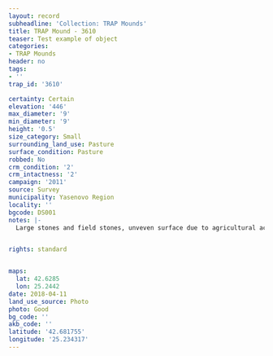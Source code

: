 ```yaml
---
layout: record
subheadline: 'Collection: TRAP Mounds'
title: TRAP Mound - 3610
teaser: Test example of object
categories:
- TRAP Mounds
header: no
tags:
- ''
trap_id: '3610'

certainty: Certain
elevation: '446'
max_diameter: '9'
min_diameter: '9'
height: '0.5'
size_category: Small
surrounding_land_use: Pasture
surface_condition: Pasture
robbed: No
crm_condition: '2'
crm_intactness: '2'
campaign: '2011'
source: Survey
municipality: Yasenovo Region
locality: ''
bgcode: DS001
notes: |-
  Large stones and field stones, unveven surface due to agricultural activity.


rights: standard


maps:
  lat: 42.6285
  lon: 25.2442
date: 2018-04-11
land_use_source: Photo
photo: Good
bg_code: ''
akb_code: ''
latitude: '42.681755'
longitude: '25.234317'
---
```

